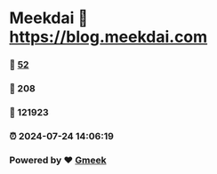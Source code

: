 # Meekdai :link: https://blog.meekdai.com 
### :page_facing_up: [52](https://blog.meekdai.com/tag.html) 
### :speech_balloon: 208 
### :hibiscus: 121923 
### :alarm_clock: 2024-07-24 14:06:19 
### Powered by :heart: [Gmeek](https://github.com/Meekdai/Gmeek)
